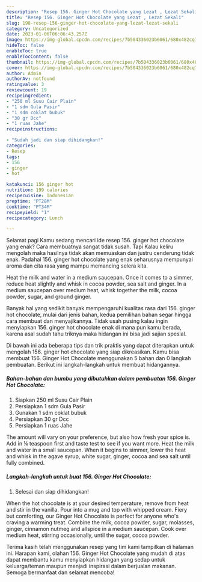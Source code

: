 ```yaml
---
description: "Resep 156. Ginger Hot Chocolate yang Lezat , Lezat Sekali"
title: "Resep 156. Ginger Hot Chocolate yang Lezat , Lezat Sekali"
slug: 198-resep-156-ginger-hot-chocolate-yang-lezat-lezat-sekali
category: Uncategorized
date: 2023-01-06T06:06:43.257Z
image: https://img-global.cpcdn.com/recipes/7b504336023b6061/680x482cq70/156-ginger-hot-chocolate-foto-resep-utama.jpg
hideToc: false
enableToc: true
enableTocContent: false
thumbnail: https://img-global.cpcdn.com/recipes/7b504336023b6061/680x482cq70/156-ginger-hot-chocolate-foto-resep-utama.jpg
cover: https://img-global.cpcdn.com/recipes/7b504336023b6061/680x482cq70/156-ginger-hot-chocolate-foto-resep-utama.jpg
author: Admin
authorAv: notfound
ratingvalue: 3
reviewcount: 19
recipeingredient:
- "250 ml Susu Cair Plain"
- "1 sdm Gula Pasir"
- "1 sdm coklat bubuk"
- "30 gr Dcc"
- "1 ruas Jahe"
recipeinstructions:

- "Sudah jadi dan siap dihidangkan!"
categories:
- Resep
tags:
- 156
- ginger
- hot

katakunci: 156 ginger hot 
nutrition: 199 calories
recipecuisine: Indonesian
preptime: "PT28M"
cooktime: "PT34M"
recipeyield: "1"
recipecategory: Lunch

---
```



Selamat pagi Kamu sedang mencari ide resep 156. ginger hot chocolate yang enak? Cara membuatnya sangat tidak susah. Tapi Kalau keliru mengolah maka hasilnya tidak akan memuaskan dan justru cenderung tidak enak. Padahal 156. ginger hot chocolate yang enak seharusnya mempunyai aroma dan cita rasa yang mampu memancing selera kita.


Heat the milk and water in a medium saucepan. Once it comes to a simmer, reduce heat slightly and whisk in cocoa powder, sea salt and ginger. In a medium saucepan over medium heat, whisk together the milk, cocoa powder, sugar, and ground ginger.

Banyak hal yang sedikit banyak mempengaruhi kualitas rasa dari 156. ginger hot chocolate, mulai dari jenis bahan, kedua pemilihan bahan segar hingga cara membuat dan menyajikannya. Tidak usah pusing kalau ingin menyiapkan 156. ginger hot chocolate enak di mana pun kamu berada, karena asal sudah tahu triknya maka hidangan ini bisa jadi sajian spesial.


Di bawah ini ada beberapa tips dan trik praktis yang dapat diterapkan untuk mengolah 156. ginger hot chocolate yang siap dikreasikan. Kamu bisa membuat 156. Ginger Hot Chocolate menggunakan 5 bahan dan 0 langkah pembuatan. Berikut ini langkah-langkah untuk membuat hidangannya.

<!--inarticleads1-->

##### Bahan-bahan dan bumbu yang dibutuhkan dalam pembuatan 156. Ginger Hot Chocolate:

1. Siapkan 250 ml Susu Cair Plain
1. Persiapkan 1 sdm Gula Pasir
1. Gunakan 1 sdm coklat bubuk
1. Persiapkan 30 gr Dcc
1. Persiapkan 1 ruas Jahe


The amount will vary on your preference, but also how fresh your spice is. Add in ¼ teaspoon first and taste test to see if you want more. Heat the milk and water in a small saucepan. When it begins to simmer, lower the heat and whisk in the agave syrup, white sugar, ginger, cocoa and sea salt until fully combined. 

<!--inarticleads2-->

##### Langkah-langkah untuk buat 156. Ginger Hot Chocolate:


1. Selesai dan siap dihidangkan!

When the hot chocolate is at your desired temperature, remove from heat and stir in the vanilla. Pour into a mug and top with whipped cream. Fiery but comforting, our Ginger Hot Chocolate is perfect for anyone who&#39;s craving a warming treat. Combine the milk, cocoa powder, sugar, molasses, ginger, cinnamon nutmeg and allspice in a medium saucepan. Cook over medium heat, stirring occasionally, until the sugar, cocoa powder. 

Terima kasih telah menggunakan resep yang tim kami tampilkan di halaman ini. Harapan kami, olahan 156. Ginger Hot Chocolate yang mudah di atas dapat membantu kamu menyiapkan hidangan yang sedap untuk keluarga/teman maupun menjadi inspirasi dalam berjualan makanan. Semoga bermanfaat dan selamat mencoba!
